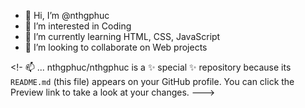 - 👋 Hi, I’m @nthgphuc
- 👀 I’m interested in Coding
- 🌱 I’m currently learning HTML, CSS, JavaScript
- 💞️ I’m looking to collaborate on Web projects


<!- 📫 ...
nthgphuc/nthgphuc is a ✨ special ✨ repository because its `README.md` (this file) appears on your GitHub profile.
You can click the Preview link to take a look at your changes.
--->
